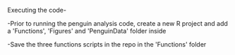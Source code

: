 Executing the code-

-Prior to running the penguin analysis code, create a new R project and add a 'Functions', 'Figures' and 'PenguinData' folder inside

-Save the three functions scripts in the repo in the 'Functions' folder
